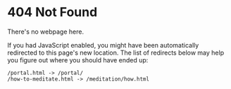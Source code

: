 # 404 Not Found

There's no webpage here.

<div class="noscript">

If you had JavaScript enabled, you might have been automatically redirected to
this page's new location. The list of redirects below may help you figure out
where you should have ended up:

```
/portal.html -> /portal/
/how-to-meditate.html -> /meditation/how.html
```

</div>

<style>
    .noscript { display: none; }
</style>
<noscript>
    <style>
        .noscript { display: block; }
    </style>
</noscript>

<script>
const redirects = document.querySelector("pre")
    .innerText
    .split("\n")
    .map(trim)
    .filter(contains(" -> "))
    .map(split(" -> "))
    .map(([source, destination]) => ({source, destination}))

const {source, destination} = redirects
    .find((r) => window.location.pathname.startsWith(r.source))

window.location = window.location.toString().replace(source, destination)

function trim(s) {
    return s.trim()
}

function contains(substring) {
    return (s) => s.includes(substring)
}

function split(delimiter) {
    return (s) => s.split(delimiter)
}

</script>